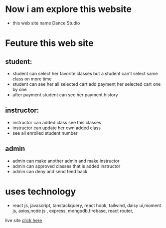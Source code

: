 # Now i am explore this website
* this web site name Dance Studio
# Feuture this web site 
## student: 
* student can select her favorite classes but a student can't select same class on more time
* student can see her all selected cart add payment her selected cart one by one 
* after payment student can see her payment history 
## instructor:
* instructor can added class see this classes 
* instructor can update her own added class 
* see all enrolled student number 
## admin 
* admin can make another admin and make instructor
* admin can approved classes that is added instructor
* admin can deny and send feed back 
# uses technology 
* react js, javascript, tanstackquery, react hook, tailwind, daisy ui,moment js, axios,node js , express, mongodb,firebase, react router,   

live site [click here](https://assognment-12.web.app/)